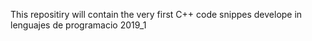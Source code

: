 This repositiry will contain the very first C++ code snippes develope in lenguajes de programacio 2019_1
